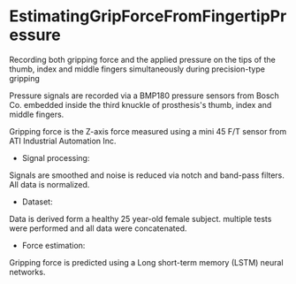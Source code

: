 # EstimatingGripForceFromFingertipPressure

<Repository for gripping force estimation with the goal of gripping control of a hand prosthesis with pressure sensors embedded inside its fingers>

Recording both gripping force and the applied pressure on the tips of the thumb, index and middle fingers simultaneously during precision-type gripping

Pressure signals are recorded via a BMP180 pressure sensors from Bosch Co. embedded inside the third knuckle of prosthesis's thumb, index and middle fingers.

Gripping force is the Z-axis force measured using a mini 45 F/T sensor from ATI Industrial Automation Inc.

- Signal processing:

Signals are smoothed and noise is reduced via notch and band-pass filters. All data is normalized.

- Dataset:

Data is derived form a healthy 25 year-old female subject. multiple tests were performed and all data were concatenated.

- Force estimation:

Gripping force is predicted using a Long short-term memory (LSTM) neural networks.
